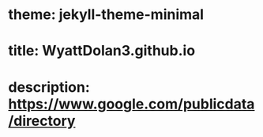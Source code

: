 # theme: jekyll-theme-minimal
# title: WyattDolan3.github.io
# description: https://www.google.com/publicdata/directory
